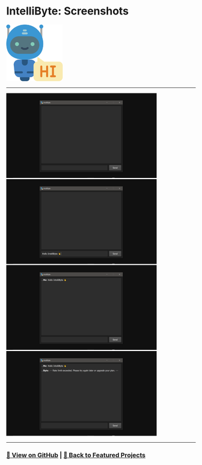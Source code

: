 # IntelliByte: Screenshots 

<img src="IntelliByte-1.png" alt="IntelliByte_logo" width="150">

---

<a href="IntelliByte-2.png"><img src="IntelliByte-2.png" width="400"></a>
<a href="IntelliByte-3.png"><img src="IntelliByte-3.png" width="400"></a>
<a href="IntelliByte-4.png"><img src="IntelliByte-4.png" width="400"></a>
<a href="IntelliByte-5.png"><img src="IntelliByte-5.png" width="400"></a>

---

### [🔗 View on GitHub](https://github.com/emads22/IntelliByte) | [🔗 Back to Featured Projects](../../README.md#-ai-and-machine-learning)

